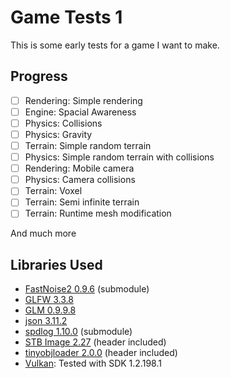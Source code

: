 # Game Tests 1
This is some early tests for a game I want to make.
## Progress
- [ ] Rendering: Simple rendering
- [ ] Engine: Spacial Awareness
- [ ] Physics: Collisions
- [ ] Physics: Gravity
- [ ] Terrain: Simple random terrain
- [ ] Physics: Simple random terrain with collisions
- [ ] Rendering: Mobile camera
- [ ] Physics: Camera collisions
- [ ] Terrain: Voxel
- [ ] Terrain: Semi infinite terrain
- [ ] Terrain: Runtime mesh modification

And much more
## Libraries Used
* [FastNoise2 0.9.6](https://github.com/Auburn/FastNoise2) (submodule)
* [GLFW 3.3.8](https://www.glfw.org/)
* [GLM 0.9.9.8](https://github.com/g-truc/glm)
* [json 3.11.2](https://github.com/nlohmann/json)
* [spdlog 1.10.0](https://github.com/gabime/spdlog) (submodule)
* [STB Image 2.27](https://github.com/nothings/stb) (header included)
* [tinyobjloader 2.0.0](https://github.com/tinyobjloader/tinyobjloader) (header included)
* [Vulkan](https://www.khronos.org/vulkan/): Tested with SDK 1.2.198.1
